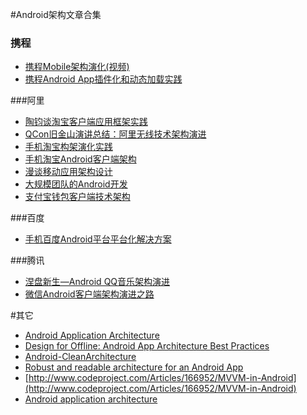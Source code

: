 #Android架构文章合集

### 携程
+ [携程Mobile架构演化(视频)](http://www.infoq.com/cn/presentations/ctrip-mobile-architecture-evolution)
+ [携程Android App插件化和动态加载实践](http://www.infoq.com/cn/articles/ctrip-android-dynamic-loading)

###阿里
+ [陶钧谈淘宝客户端应用框架实践](http://www.infoq.com/cn/interviews/tj-taobao-client-arch)
+ [QCon旧金山演讲总结：阿里无线技术架构演进](http://www.infoq.com/cn/articles/alibaba-mobile-infrastructure)
+ [手机淘宝构架演化实践](http://www.infoq.com/cn/news/2014/12/taobao-app-evolution)
+ [手机淘宝Android客户端架构](http://www.open-open.com/lib/view/open1436316754208.html)
+ [漫谈移动应用架构设计](http://club.alibabatech.org/resource_detail.htm?topicId=124)
+ [大规模团队的Android开发](http://club.alibabatech.org/resource_detail.htm?topicId=130)
+ [支付宝钱包客户端技术架构](http://club.alibabatech.org/resource_detail.htm?topicId=155)

###百度
+ [手机百度Android平台平台化解决方案](http://www.infoq.com/cn/presentations/mobile-baidu-android-platform-solutions)

###腾讯
+ [涅盘新生—Android QQ音乐架构演进](http://www.infoq.com/cn/presentations/evolution-of-android-qq-music-architecture)
+ [微信Android客户端架构演进之路](http://www.infoq.com/cn/articles/wechat-android-app-architecture)
 
#其它
+ [Android Application Architecture](https://medium.com/ribot-labs/android-application-architecture-8b6e34acda65#.b29vhtdm2)
+ [Design for Offline: Android App Architecture Best Practices](https://plus.google.com/+AndroidDevelopers/posts/3C4GPowmWLb)
+ [Android-CleanArchitecture](https://github.com/android10/Android-CleanArchitecture)
+ [Robust and readable architecture for an Android App](http://blog.joanzapata.com/robust-architecture-for-an-android-app/)
+ [http://www.codeproject.com/Articles/166952/MVVM-in-Android](http://www.codeproject.com/Articles/166952/MVVM-in-Android)
+ [Android application architecture](https://events.google.com/io2015/schedule?sid=358c9f91-b6d4-e411-b87f-00155d5066d7#day1/358c9f91-b6d4-e411-b87f-00155d5066d7)
